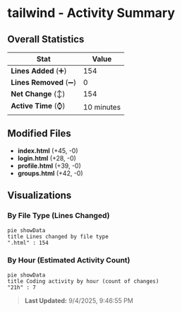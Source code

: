 # tailwind - Activity Summary 

## Overall Statistics

| Stat                   | Value                                                             |
| ---------------------- | ----------------------------------------------------------------- |
| **Lines Added** (➕)   | 154                                          |
| **Lines Removed** (➖) | 0                                        |
| **Net Change** (↕)    | 154                |
| **Active Time** (⌚)   | 10 minutes |


## Modified Files
- **index.html** (+45, -0)
- **login.html** (+28, -0)
- **profile.html** (+39, -0)
- **groups.html** (+42, -0)

## Visualizations

### By File Type (Lines Changed)

```mermaid
pie showData
title Lines changed by file type
".html" : 154
```

### By Hour (Estimated Activity Count)

```mermaid
pie showData
title Coding activity by hour (count of changes)
"21h" : 7
```


> **Last Updated:** 9/4/2025, 9:46:55 PM